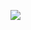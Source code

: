 ![]([https://example.com/path/to/image.png](https://github.com/imran-ios/JobSpot/blob/main/Simulator%20Screenshot%20-%20iphone16pro%20-%202025-07-03%20at%2022.12.42.png))
